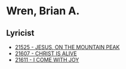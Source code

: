 # Wren, Brian A. 

## Lyricist

- [21525 - JESUS, ON THE MOUNTAIN PEAK](/hymns/21525.md)
- [21607 - CHRIST IS ALIVE](/hymns/21607.md)
- [21611 - I COME WITH JOY](/hymns/21611.md)

